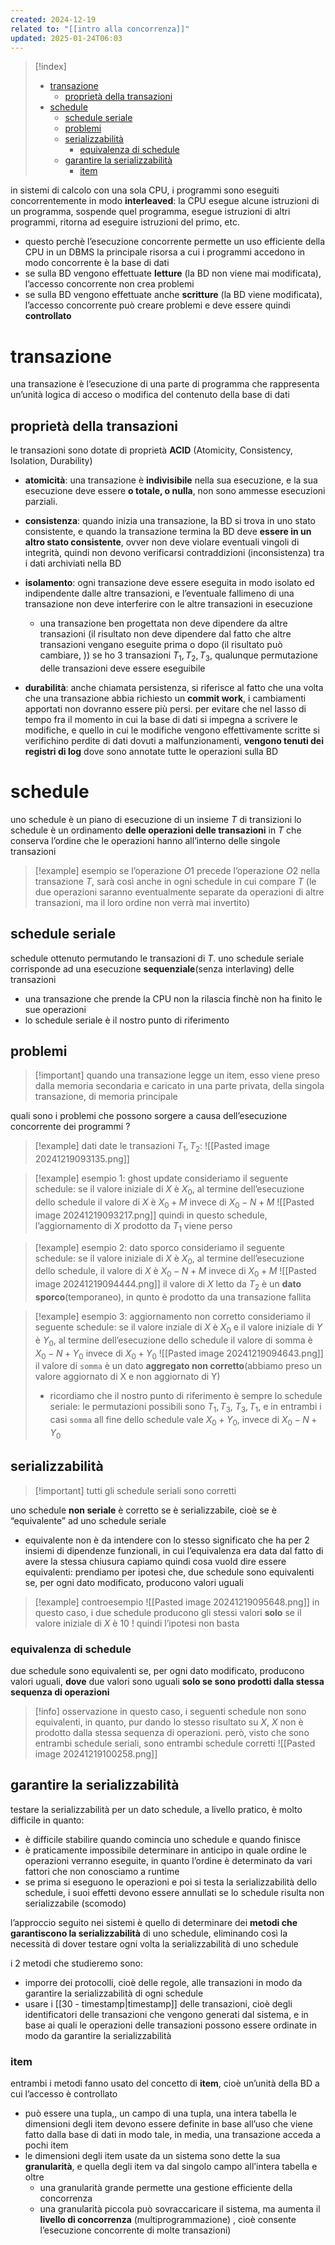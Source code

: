 ```yaml
---
created: 2024-12-19
related to: "[[intro alla concorrenza]]"
updated: 2025-01-24T06:03
---
```

>[!index]
>
>- [transazione](#transazione)
>	- [proprietà della transazioni](#propriet%C3%A0%20della%20transazioni)
>- [schedule](#schedule)
>	- [schedule seriale](#schedule%20seriale)
>	- [problemi](#problemi)
>	- [serializzabilità](#serializzabilit%C3%A0)
>		- [equivalenza di schedule](#equivalenza%20di%20schedule)
>	- [garantire la serializzabilità](#garantire%20la%20serializzabilit%C3%A0)
>		- [item](#item)

in sistemi di calcolo con una sola CPU, i programmi sono eseguiti concorrentemente in modo **interleaved**: la CPU esegue alcune istruzioni di un programma, sospende quel programma, esegue istruzioni di altri programmi, ritorna ad eseguire istruzioni del primo, etc.
- questo perchè l’esecuzione concorrente permette un uso efficiente della CPU
in un DBMS la principale risorsa a cui i programmi accedono in modo concorrente è la base di dati
- se sulla BD vengono effettuate **letture** (la BD non viene mai modificata), l’accesso concorrente non crea problemi
- se sulla BD vengono effettuate anche **scritture** (la BD viene modificata), l’accesso concorrente può creare problemi e deve essere quindi **controllato**
# transazione
una transazione è l’esecuzione di una parte di programma che rappresenta un’unità logica di acceso o modifica del contenuto della base di dati

## proprietà della transazioni
le transazioni sono dotate di proprietà **ACID** (Atomicity, Consistency, Isolation, Durability)

- **atomicità**: una transazione è **indivisibile** nella sua esecuzione, e la sua esecuzione deve essere **o totale, o nulla**, non sono ammesse esecuzioni parziali.

- **consistenza**: quando inizia una transazione, la BD si trova in uno stato consistente, e quando la transazione termina la BD deve **essere in un altro stato consistente**, ovver non deve violare eventuali vingoli di integrità, quindi non devono verificarsi contraddizioni (inconsistenza) tra i dati archiviati nella BD
 
 - **isolamento**: ogni transazione deve essere eseguita in modo isolato ed indipendente dalle altre transazioni, e l’eventuale fallimeno di una transazione non deve interferire con le altre transazioni in esecuzione
	 - una transazione ben progettata non deve dipendere da altre transazioni (il risultato non deve dipendere dal fatto che altre transazioni vengano eseguite prima o dopo (il risultato può cambiare, )) se ho 3 transazioni $T_1,T_2, T_3$, qualunque permutazione delle transazioni deve essere eseguibile
 
 - **durabilità**: anche chiamata persistenza, si riferisce al fatto che una volta che una transazione abbia richiesto un **commit work**, i cambiamenti apportati non dovranno essere più persi. per evitare che nel lasso di tempo fra il momento in cui la base di dati si impegna a scrivere le modifiche, e quello in cui le modifiche vengono effettivamente scritte si verifichino perdite di dati dovuti a malfunzionamenti, **vengono tenuti dei registri di log** dove sono annotate tutte le operazioni sulla BD
# schedule
uno schedule è un piano di esecuzione di un insieme $T$ di transizioni
lo schedule è un ordinamento **delle operazioni delle transazioni** in $T$ che conserva l’ordine che le operazioni hanno all’interno delle singole transazioni
>[!example] esempio
>se l’operazione $O1$ precede l’operazione $O2$ nella transazione $T$, sarà così anche in ogni schedule in cui compare $T$ (le due operazioni saranno eventualmente separate da operazioni di altre transazioni, ma il loro ordine non verrà mai invertito)
## schedule seriale
schedule ottenuto permutando le transazioni di $T$. uno schedule seriale corrisponde ad una esecuzione **sequenziale**(senza interlaving) delle transazioni
- una transazione che prende la CPU non la rilascia finchè non ha finito le sue operazioni
- lo schedule seriale è il nostro punto di riferimento
## problemi
>[!important] quando una transazione legge un item, esso viene preso dalla memoria secondaria e caricato in una parte privata, della singola transazione, di memoria principale

quali sono i problemi che possono sorgere a causa dell’esecuzione concorrente dei programmi ?
>[!example] dati
>date le transazioni $T_1, T_2$:
![[Pasted image 20241219093135.png]]

>[!example] esempio 1: ghost update
consideriamo il seguente schedule:
>se il valore iniziale di $X$ è $X_0$, al termine dell’esecuzione dello schedule il valore di $X$ è $X_0+M$ invece di $X_0-N+M$
![[Pasted image 20241219093217.png]]
quindi in questo schedule, l’aggiornamento di $X$ prodotto da $T_1$ viene perso

>[!example] esempio 2: dato sporco
consideriamo il seguente schedule: se il valore iniziale di $X$ è $X_0$, al termine dell’esecuzione dello schedule, il valore di $X$ è $X_0-N+M$ invece di $X_0 + M$
![[Pasted image 20241219094444.png]]
il valore di $X$ letto da $T_2$ è un **dato sporco**(temporaneo), in qunto è prodotto da una transazione fallita

>[!example] esempio 3: aggiornamento non corretto
consideriamo il seguente schedule: se il valore inziale di $X$ è $X_0$ e il valore iniziale di $Y$ è $Y_0$, al termine dell’esecuzione dello schedule il valore di somma è $X_0 - N + Y_0$ invece di $X_0 + Y_0$
![[Pasted image 20241219094643.png]]
il valore di `somma` è un dato **aggregato non corretto**(abbiamo preso un valore aggiornato di X e non aggiornato di Y)
>- ricordiamo che il nostro punto di riferimento è sempre lo schedule seriale: le permutazioni possibili sono $T_1, T_3$, $T_3,T_1$, e in entrambi i casi `somma` all fine dello schedule vale $X_{0} + Y_{0}$, invece di $X_0 - N + Y_0$ 
## serializzabilità
>[!important] tutti gli schedule seriali sono corretti

uno schedule **non seriale** è corretto se è serializzabile, cioè se è “equivalente” ad uno schedule seriale
- equivalente non è da intendere con lo stesso significato che ha per 2 insiemi di dipendenze funzionali, in cui l’equivalenza era data dal fatto di avere la stessa chiusura
capiamo quindi cosa vuold dire essere equivalenti:
prendiamo per ipotesi che, due schedule sono equivalenti se, per ogni dato modificato, producono valori uguali
>[!example] controesempio
![[Pasted image 20241219095648.png]]
in questo caso, i due schedule producono gli stessi valori **solo** se il valore iniziale di $X$ è 10 !
> quindi l’ipotesi non basta
### equivalenza di schedule
due schedule sono equivalenti se, per ogni dato modificato, producono valori uguali, **dove** due valori sono uguali **solo se sono prodotti dalla stessa sequenza di operazioni**
>[!info] osservazione
in questo caso, i seguenti schedule non sono equivalenti, in quanto, pur dando lo stesso risultato su $X$, $X$ non è prodotto dalla stessa sequenza di operazioni. però, visto che sono entrambi schedule seriali, sono entrambi schedule corretti
![[Pasted image 20241219100258.png]]

## garantire la serializzabilità
testare la serializzabilità per un dato schedule, a livello pratico, è molto difficile in quanto:
- è difficile stabilire quando comincia uno schedule e quando finisce
- è praticamente impossibile determinare in anticipo in quale ordine le operazioni verranno eseguite, in quanto l’ordine è determinato da vari fattori che non conosciamo a runtime
- se prima si eseguono le operazioni e poi si testa la serializzabilità dello schedule, i suoi effetti devono essere annullati se lo schedule risulta non serializzabile (scomodo)

l’approccio seguito nei sistemi è quello di determinare dei **metodi che garantiscono la serializzabilità** di uno schedule, eliminando così la necessità di dover testare ogni volta la serializzabilità di uno schedule

i 2 metodi che studieremo sono:
- imporre dei protocolli, cioè delle regole, alle transazioni in modo da garantire la serializzabilità di ogni schedule
- usare i [[30 - timestamp|timestamp]] delle transazioni, cioè degli identificatori delle transazioni che vengono generati dal sistema, e in base ai quali le operazioni delle transazioni possono essere ordinate in modo da garantire la serializzabilità
### item
entrambi i metodi fanno usato del concetto di **item**, cioè un’unità della BD a cui l’accesso è controllato 
- può essere una tupla,, un campo di una tupla, una intera tabella
le dimensioni degli item devono essere definite in base all’uso che viene fatto dalla base di dati in modo tale, in media, una transazione acceda a pochi item
- le dimensioni degli item usate da un sistema sono dette la sua **granularità**, e quella degli item va dal singolo campo all’intera tabella e oltre
	- una granularità grande permette una gestione efficiente della concorrenza
	- una granularità piccola può sovraccaricare il sistema, ma aumenta il **livello di concorrenza** (multiprogrammazione) , cioè consente l’esecuzione concorrente di molte transazioni)
